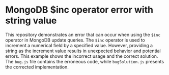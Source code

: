 # MongoDB $inc operator error with string value
This repository demonstrates an error that can occur when using the `$inc` operator in MongoDB update queries.  The `$inc` operator is used to increment a numerical field by a specified value.  However, providing a string as the increment value results in unexpected behavior and potential errors.  This example shows the incorrect usage and the correct solution.  The `bug.js` file contains the erroneous code, while `bugSolution.js` presents the corrected implementation.